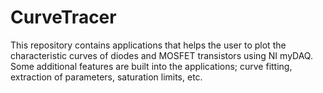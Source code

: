 # CurveTracer
This repository contains applications that helps the user to plot the characteristic curves of diodes and MOSFET transistors using NI myDAQ. Some additional features are built into the applications; curve fitting, extraction of parameters, saturation limits, etc.
